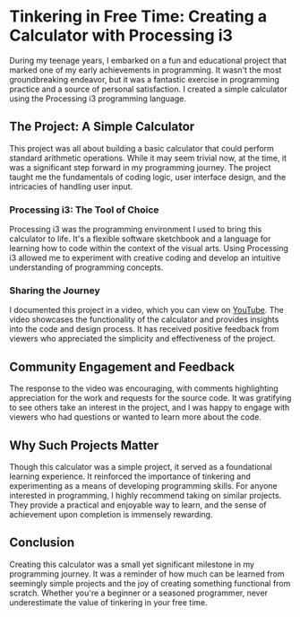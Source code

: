 # Tinkering in Free Time: Creating a Calculator with Processing i3

During my teenage years, I embarked on a fun and educational project that marked one of my early achievements in programming. It wasn't the most groundbreaking endeavor, but it was a fantastic exercise in programming practice and a source of personal satisfaction. I created a simple calculator using the Processing i3 programming language.

## The Project: A Simple Calculator

This project was all about building a basic calculator that could perform standard arithmetic operations. While it may seem trivial now, at the time, it was a significant step forward in my programming journey. The project taught me the fundamentals of coding logic, user interface design, and the intricacies of handling user input.

### Processing i3: The Tool of Choice

Processing i3 was the programming environment I used to bring this calculator to life. It's a flexible software sketchbook and a language for learning how to code within the context of the visual arts. Using Processing i3 allowed me to experiment with creative coding and develop an intuitive understanding of programming concepts.

### Sharing the Journey

I documented this project in a video, which you can view on [YouTube](https://www.youtube.com/watch?v=iTt8Qm4tHFY). The video showcases the functionality of the calculator and provides insights into the code and design process. It has received positive feedback from viewers who appreciated the simplicity and effectiveness of the project.

## Community Engagement and Feedback

The response to the video was encouraging, with comments highlighting appreciation for the work and requests for the source code. It was gratifying to see others take an interest in the project, and I was happy to engage with viewers who had questions or wanted to learn more about the code.

## Why Such Projects Matter

Though this calculator was a simple project, it served as a foundational learning experience. It reinforced the importance of tinkering and experimenting as a means of developing programming skills. For anyone interested in programming, I highly recommend taking on similar projects. They provide a practical and enjoyable way to learn, and the sense of achievement upon completion is immensely rewarding.

## Conclusion

Creating this calculator was a small yet significant milestone in my programming journey. It was a reminder of how much can be learned from seemingly simple projects and the joy of creating something functional from scratch. Whether you're a beginner or a seasoned programmer, never underestimate the value of tinkering in your free time.